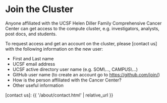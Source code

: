 # Join the Cluster

Anyone affiliated with the UCSF Helen Diller Family Comprehensive Cancer Center can get access to the compute cluster, e.g. investigators, analysts, post docs, and students.

To request access and get an account on the cluster, please [contact us] with the following information on the new user:

* First and Last name
* UCSF email address
* UCSF active directory user name (e.g. SOM\\..., CAMPUS\\...)
* GitHub user name (to create an account go to <https://github.com/join/>)
* How is the person affiliated with the Cancer Center?
* Other useful information


[contact us]: {{ '/about/contact.html' | relative_url }}
